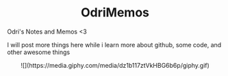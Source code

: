 
<h1 align="center"> OdriMemos </h1>
Odri's Notes and Memos &lt;3

I will post more things here while i learn more about github, some code, and other awesome things

<p align="center">![](https://media.giphy.com/media/dz1b117ztVkHBG6b6p/giphy.gif)
</p>
